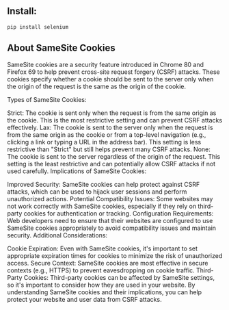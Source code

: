 ## Install:
    pip install selenium

## About SameSite Cookies
SameSite cookies are a security feature introduced in Chrome 80 and Firefox 69 to help prevent cross-site request forgery (CSRF) attacks. These cookies specify whether a cookie should be sent to the server only when the origin of the request is the same as the origin of the cookie.

Types of SameSite Cookies:

Strict: The cookie is sent only when the request is from the same origin as the cookie. This is the most restrictive setting and can prevent CSRF attacks effectively.
Lax: The cookie is sent to the server only when the request is from the same origin as the cookie or from a top-level navigation (e.g., clicking a link or typing a URL in the address bar). This setting is less restrictive than "Strict" but still helps prevent many CSRF attacks.
None: The cookie is sent to the server regardless of the origin of the request. This setting is the least restrictive and can potentially allow CSRF attacks if not used carefully.
Implications of SameSite Cookies:

Improved Security: SameSite cookies can help protect against CSRF attacks, which can be used to hijack user sessions and perform unauthorized actions.
Potential Compatibility Issues: Some websites may not work correctly with SameSite cookies, especially if they rely on third-party cookies for authentication or tracking.
Configuration Requirements: Web developers need to ensure that their websites are configured to use SameSite cookies appropriately to avoid compatibility issues and maintain security.
Additional Considerations:

Cookie Expiration: Even with SameSite cookies, it's important to set appropriate expiration times for cookies to minimize the risk of unauthorized access.
Secure Context: SameSite cookies are most effective in secure contexts (e.g., HTTPS) to prevent eavesdropping on cookie traffic.
Third-Party Cookies: Third-party cookies can be affected by SameSite settings, so it's important to consider how they are used in your website.
By understanding SameSite cookies and their implications, you can help protect your website and user data from CSRF attacks.









